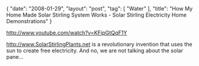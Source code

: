 {
   "date": "2008-01-29",
   "layout": "post",
   "tag": [
      "Water"
   ],
   "title": "How My Home Made Solar Stirling System Works - Solar Stirling Electricity Home Demonstrations"
}

http://www.youtube.com/watch?v=KFipGtQqF1Y  

http://www.SolarStirlingPlants.net is a revolutionary invention that uses the sun to create free electricity. And no, we are not talking about the solar pane...